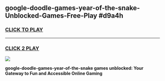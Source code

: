 
## google-doodle-games-year-of-the-snake-Unblocked-Games-Free-Play #d9a4h
<h3>
<a href="https://us.freeplayer.one?title=google-doodle-games-year-of-the-snake&ref=9M">CLICK TO PLAY</a></h3>
<hr>

<h3>
<a href="https://us.freeplayer.one?title=google-doodle-games-year-of-the-snake&ref=9M">CLICK 2 PLAY</a>
  
</h3>

<a href="https://us.freeplayer.one?title=google-doodle-games-year-of-the-snake&ref=9M"><img src="https://clearcache.store/games.png"></a>


**google-doodle-games-year-of-the-snake games unblocked: Your Gateway to Fun and Accessible Online Gaming**
